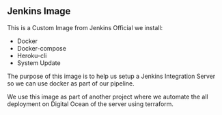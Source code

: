 ## Jenkins Image 

This is a Custom Image from Jenkins Official 
we install:

* Docker
* Docker-compose
* Heroku-cli
* System Update

The purpose of this image is to help us setup a 
Jenkins Integration Server so we can use docker as
part of our pipeline.

We use this image as part of another project where
we automate the all deployment on Digital Ocean 
of the server using terraform.

